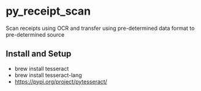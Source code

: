 # py_receipt_scan
Scan receipts using OCR and transfer using pre-determined data format to pre-determined source

## Install and Setup
* brew install tesseract
* brew install tesseract-lang
* https://pypi.org/project/pytesseract/
